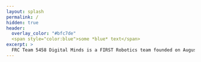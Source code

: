 ```yaml
---
layout: splash
permalink: /
hidden: true
header:
  overlay_color: "#bfc7de"
  <span style="color:blue">some *blue* text</span>
excerpt: >
  FRC Team 5458 Digital Minds is a FIRST Robotics team founded on August 26, 2014 when the Davis High School’s FIRST Robotics team, 1678 Citrus Circuits introduced their passion for robotics to the Woodland High School and Pioneer High School students.<br />      
---
```

